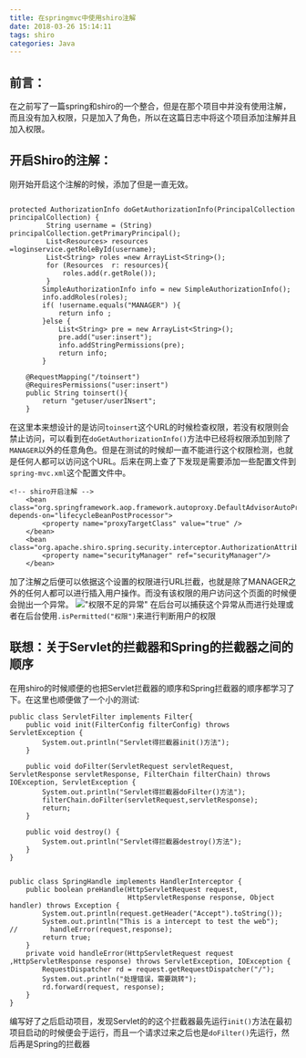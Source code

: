 ```yaml
---
title: 在springmvc中使用shiro注解
date: 2018-03-26 15:14:11
tags: shiro
categories: Java
---
```

## 前言：

在之前写了一篇spring和shiro的一个整合，但是在那个项目中并没有使用注解，而且没有加入权限，只是加入了角色，所以在这篇日志中将这个项目添加注解并且加入权限。

## 开启Shiro的注解：
刚开始开启这个注解的时候，添加了但是一直无效。
```

protected AuthorizationInfo doGetAuthorizationInfo(PrincipalCollection principalCollection) {
         String username = (String) principalCollection.getPrimaryPrincipal();
         List<Resources> resources =loginservice.getRoleById(username);
         List<String> roles =new ArrayList<String>();
         for (Resources  r: resources){
             roles.add(r.getRole());
         }
        SimpleAuthorizationInfo info = new SimpleAuthorizationInfo();
        info.addRoles(roles);
        if( !username.equals("MANAGER") ){
            return info ;
        }else {
            List<String> pre = new ArrayList<String>();
            pre.add("user:insert");
            info.addStringPermissions(pre);
            return info;
        }

    @RequestMapping("/toinsert")
    @RequiresPermissions("user:insert")
    public String toinsert(){
        return "getuser/userINsert";
    }

```
在这里本来想设计的是访问`toinsert`这个URL的时候检查权限，若没有权限则会禁止访问，可以看到在`doGetAuthorizationInfo()`方法中已经将权限添加到除了`MANAGER`以外的任意角色。但是在测试的时候却一直不能进行这个权限检测，也就是任何人都可以访问这个URL。后来在网上查了下发现是需要添加一些配置文件到`spring-mvc.xml`这个配置文件中。
```
<!-- shiro开启注解 -->
    <bean class="org.springframework.aop.framework.autoproxy.DefaultAdvisorAutoProxyCreator" depends-on="lifecycleBeanPostProcessor">
        <property name="proxyTargetClass" value="true" />
    </bean>
    <bean class="org.apache.shiro.spring.security.interceptor.AuthorizationAttributeSourceAdvisor">
        <property name="securityManager" ref="securityManager"/>
    </bean>
```
加了注解之后便可以依据这个设置的权限进行URL拦截，也就是除了MANAGER之外的任何人都可以进行插入用户操作。而没有该权限的用户访问这个页面的时候便会抛出一个异常。
!["权限不足的异常"](权限不足的异常.PNG)
在后台可以捕获这个异常从而进行处理或者在后台使用`.isPermitted("权限")`来进行判断用户的权限

## 联想：关于Servlet的拦截器和Spring的拦截器之间的顺序

在用shiro的时候顺便的也把Servlet拦截器的顺序和Spring拦截器的顺序都学习了下。在这里也顺便做了一个小的测试:
```
public class ServletFilter implements Filter{
    public void init(FilterConfig filterConfig) throws ServletException {
        System.out.println("Servlet得拦截器init()方法");
    }

    public void doFilter(ServletRequest servletRequest, ServletResponse servletResponse, FilterChain filterChain) throws IOException, ServletException {
        System.out.println("Servlet得拦截器doFilter()方法");
        filterChain.doFilter(servletRequest,servletResponse);
        return;
    }

    public void destroy() {
        System.out.println("Servlet得拦截器destroy()方法");
    }
}


public class SpringHandle implements HandlerInterceptor {
    public boolean preHandle(HttpServletRequest request,
                             HttpServletResponse response, Object handler) throws Exception {
        System.out.println(request.getHeader("Accept").toString());
        System.out.println("This is a intercept to test the web");
//        handleError(request,response);
        return true;
    }
    private void handleError(HttpServletRequest request ,HttpServletResponse response) throws ServletException, IOException {
        RequestDispatcher rd = request.getRequestDispatcher("/");
        System.out.println("处理错误，需要跳转");
        rd.forward(request, response);
    }
}

```
编写好了之后启动项目，发现Servlet的的这个拦截器最先运行`init()`方法在最初项目启动的时候便会于运行，而且一个请求过来之后也是`doFilter()`先运行，然后再是Spring的拦截器